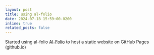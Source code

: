 ```yaml
---
layout: post
title: using al-folio
date: 2024-07-18 15:59:00-0200
inline: true
related_posts: false
---
```

   
[Al-Folio]: https://github.com/alshedivat/al-folio "https://github.com/alshedivat/al-folio"

Started using al-folio [Al-Folio] to host a static website on GitHub Pages (github.io)




